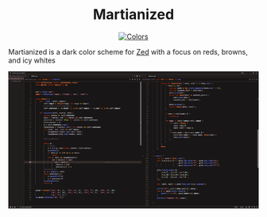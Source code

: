 <div align="center">
  <h1 align="center">Martianized</h3>
  <a href="https://github.com/ClamJohnston/martianized">
    <img src="https://i.imgur.com/7TSNyUN.png" alt="Colors">
  </a>
</div>

Martianized is a dark color scheme for [Zed](https://zed.dev) with a focus on reds, browns, and icy whites

[![Python and Rust](sample_thumb.png)](sample.png)

